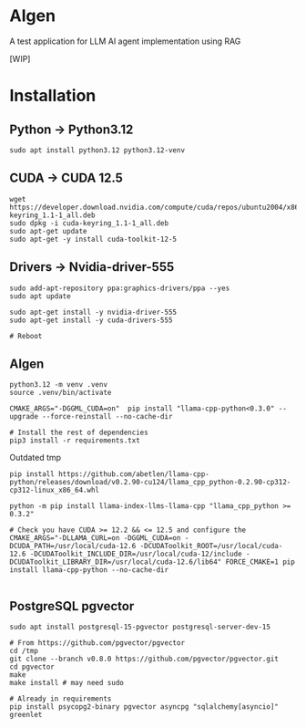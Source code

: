 # AIgen
A test application for LLM AI agent implementation using RAG

[WIP]

# Installation

## Python -> Python3.12

```
sudo apt install python3.12 python3.12-venv
```

## CUDA -> CUDA 12.5

```
wget https://developer.download.nvidia.com/compute/cuda/repos/ubuntu2004/x86_64/cuda-keyring_1.1-1_all.deb
sudo dpkg -i cuda-keyring_1.1-1_all.deb
sudo apt-get update
sudo apt-get -y install cuda-toolkit-12-5
```

## Drivers -> Nvidia-driver-555

```
sudo add-apt-repository ppa:graphics-drivers/ppa --yes 
sudo apt update

sudo apt-get install -y nvidia-driver-555
sudo apt-get install -y cuda-drivers-555

# Reboot
```


## AIgen

```
python3.12 -m venv .venv
source .venv/bin/activate

CMAKE_ARGS="-DGGML_CUDA=on"  pip install "llama-cpp-python<0.3.0" --upgrade --force-reinstall --no-cache-dir

# Install the rest of dependencies
pip3 install -r requirements.txt
```

Outdated tmp

```
pip install https://github.com/abetlen/llama-cpp-python/releases/download/v0.2.90-cu124/llama_cpp_python-0.2.90-cp312-cp312-linux_x86_64.whl 

python -m pip install llama-index-llms-llama-cpp "llama_cpp_python >= 0.3.2"

# Check you have CUDA >= 12.2 && <= 12.5 and configure the
CMAKE_ARGS="-DLLAMA_CURL=on -DGGML_CUDA=on -DCUDA_PATH=/usr/local/cuda-12.6 -DCUDAToolkit_ROOT=/usr/local/cuda-12.6 -DCUDAToolkit_INCLUDE_DIR=/usr/local/cuda-12/include -DCUDAToolkit_LIBRARY_DIR=/usr/local/cuda-12.6/lib64" FORCE_CMAKE=1 pip install llama-cpp-python --no-cache-dir


```

## PostgreSQL pgvector

```
sudo apt install postgresql-15-pgvector postgresql-server-dev-15

# From https://github.com/pgvector/pgvector
cd /tmp
git clone --branch v0.8.0 https://github.com/pgvector/pgvector.git
cd pgvector
make
make install # may need sudo

# Already in requirements
pip install psycopg2-binary pgvector asyncpg "sqlalchemy[asyncio]" greenlet
```